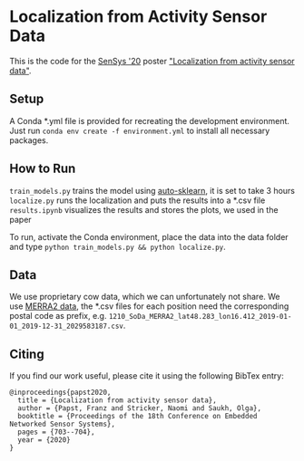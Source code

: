 # Localization from Activity Sensor Data

This is the code for the [SenSys '20](http://sensys.acm.org/2020/) poster ["Localization from activity sensor data"](https://dl.acm.org/doi/10.1145/3384419.3430404).

## Setup

A Conda *.yml file is provided for recreating the development environment. Just run ``conda env create -f environment.yml`` to install all necessary packages.

## How to Run

``train_models.py`` trains the model using [auto-sklearn](https://automl.github.io/auto-sklearn/), it is set to take 3 hours
``localize.py`` runs the localization and puts the results into a *.csv file
``results.ipynb`` visualizes the results and stores the plots, we used in the paper

To run, activate the Conda environment, place the data into the data folder and type ``python train_models.py && python localize.py``.

## Data

We use proprietary cow data, which we can unfortunately not share. We use [MERRA2 data](https://gmao.gsfc.nasa.gov/reanalysis/MERRA-2/), the *.csv files for each position need the corresponding postal code as prefix, e.g. ``1210_SoDa_MERRA2_lat48.283_lon16.412_2019-01-01_2019-12-31_2029583187.csv``.

## Citing

If you find our work useful, please cite it using the following BibTex entry:
```
@inproceedings{papst2020,
  title = {Localization from activity sensor data},
  author = {Papst, Franz and Stricker, Naomi and Saukh, Olga},
  booktitle = {Proceedings of the 18th Conference on Embedded Networked Sensor Systems},
  pages = {703--704},
  year = {2020}
}
```
